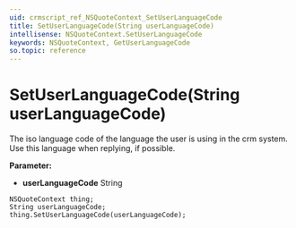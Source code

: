 ```yaml
---
uid: crmscript_ref_NSQuoteContext_SetUserLanguageCode
title: SetUserLanguageCode(String userLanguageCode)
intellisense: NSQuoteContext.SetUserLanguageCode
keywords: NSQuoteContext, GetUserLanguageCode
so.topic: reference
---
```


# SetUserLanguageCode(String userLanguageCode)

The iso language code of the language the user is using in the crm system. Use this language when replying, if possible.

**Parameter:** 
* **userLanguageCode** String

```crmscript
NSQuoteContext thing;
String userLanguageCode;
thing.SetUserLanguageCode(userLanguageCode);
```

